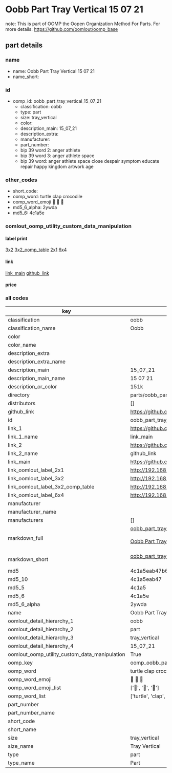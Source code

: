 # Oobb Part Tray Vertical 15 07 21  

note: This is part of OOMP the Oopen Organization Method For Parts. For more details: https://github.com/oomlout/oomp_base

##  part details





### name
* name: Oobb Part Tray Vertical 15 07 21
* name_short: 
### id
* oomp_id: oobb_part_tray_vertical_15_07_21
  * classification: oobb
  * type: part
  * size: tray_vertical
  * color: 
  * description_main: 15_07_21
  * description_extra: 
  * manufacturer: 
  * part_number: 
  * bip 39 word 2: anger athlete
  * bip 39 word 3: anger athlete space
  * bip 39 word: anger athlete space close despair symptom educate repair happy kingdom artwork age

### other_codes
* short_code: 
* oomp_word: turtle clap crocodile
* oomp_word_emoji :turtle: :clap: :crocodile:
* md5_6_alpha: 2ywda
* md5_6: 4c1a5e






### oomlout_oomp_utility_custom_data_manipulation
#### label print
[3x2](http://192.168.1.245:1112/?label=oomp%202ywda)
[3x2_oomp_table](http://192.168.1.107:1112/?label=oomp%202ywda)
[2x1](http://192.168.1.242:1112/?label=oomp%202ywda)
[6x4](http://192.168.1.55:1112/?label=oomp%202ywda)    

#### link

[link_main](https://github.com/oomlout/oomlout_oomp_current_version_messy/tree/main/parts/oobb_part_tray_vertical_15_07_21) [github_link](https://github.com/oomlout/oomlout_oomp_part_src/tree/main/parts/oobb_part_tray_vertical_15_07_21)                             

#### price







### all codes 
| key | value |  
| --- | --- |  
| classification | oobb |  
| classification_name | Oobb |  
| color |  |  
| color_name |  |  
| description_extra |  |  
| description_extra_name |  |  
| description_main | 15_07_21 |  
| description_main_name | 15 07 21 |  
| description_or_color | 151k |  
| directory | parts/oobb_part_tray_vertical_15_07_21 |  
| distributors | [] |  
| github_link | https://github.com/oomlout/oomlout_oomp_part_src/tree/main/parts/oobb_part_tray_vertical_15_07_21 |  
| id | oobb_part_tray_vertical_15_07_21 |  
| link_1 | https://github.com/oomlout/oomlout_oomp_current_version_messy/tree/main/parts/oobb_part_tray_vertical_15_07_21 |  
| link_1_name | link_main |  
| link_2 | https://github.com/oomlout/oomlout_oomp_part_src/tree/main/parts/oobb_part_tray_vertical_15_07_21 |  
| link_2_name | github_link |  
| link_main | https://github.com/oomlout/oomlout_oomp_current_version_messy/tree/main/parts/oobb_part_tray_vertical_15_07_21 |  
| link_oomlout_label_2x1 | http://192.168.1.242:1112/?label=oomp%202ywda |  
| link_oomlout_label_3x2 | http://192.168.1.245:1112/?label=oomp%202ywda |  
| link_oomlout_label_3x2_oomp_table | http://192.168.1.107:1112/?label=oomp%202ywda |  
| link_oomlout_label_6x4 | http://192.168.1.55:1112/?label=oomp%202ywda |  
| manufacturer |  |  
| manufacturer_name |  |  
| manufacturers | [] |  
| markdown_full | [oobb_part_tray_vertical_15_07_21](https://github.com/oomlout/oomlout_oomp_current_version_messy/tree/main/parts/oobb_part_tray_vertical_15_07_21)<br>[](https://github.com/oomlout/oomlout_oomp_current_version_messy/tree/main/parts/oobb_part_tray_vertical_15_07_21)<br>[Oobb Part Tray Vertical 15 07 21](https://github.com/oomlout/oomlout_oomp_current_version_messy/tree/main/parts/oobb_part_tray_vertical_15_07_21)<br><br> |  
| markdown_short | [oobb_part_tray_vertical_15_07_21](https://github.com/oomlout/oomlout_oomp_current_version_messy/tree/main/parts/oobb_part_tray_vertical_15_07_21)<br><br> |  
| md5 | 4c1a5eab47b688d3721e02bba0838845 |  
| md5_10 | 4c1a5eab47 |  
| md5_5 | 4c1a5 |  
| md5_6 | 4c1a5e |  
| md5_6_alpha | 2ywda |  
| name | Oobb Part Tray Vertical 15 07 21 |  
| oomlout_detail_hierarchy_1 | oobb |  
| oomlout_detail_hierarchy_2 | part |  
| oomlout_detail_hierarchy_3 | tray_vertical |  
| oomlout_detail_hierarchy_4 | 15_07_21 |  
| oomlout_oomp_utility_custom_data_manipulation | True |  
| oomp_key | oomp_oobb_part_tray_vertical_15_07_21 |  
| oomp_word | turtle clap crocodile |  
| oomp_word_emoji | :turtle: :clap: :crocodile: |  
| oomp_word_emoji_list | [':turtle:', ':clap:', ':crocodile:'] |  
| oomp_word_list | ['turtle', 'clap', 'crocodile'] |  
| part_number |  |  
| part_number_name |  |  
| short_code |  |  
| short_name |  |  
| size | tray_vertical |  
| size_name | Tray Vertical |  
| type | part |  
| type_name | Part |  
